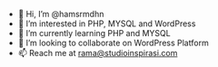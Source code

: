 - 👋 Hi, I’m @hamsrmdhn
- 👀 I’m interested in PHP, MYSQL and WordPress
- 🌱 I’m currently learning PHP and MYSQL
- 💞️ I’m looking to collaborate on WordPress Platform
- 📫 Reach me at rama@studioinspirasi.com
